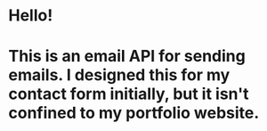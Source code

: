 # Hello!

# This is an email API for sending emails. I designed this for my contact form initially, but it isn't confined to my portfolio website.
